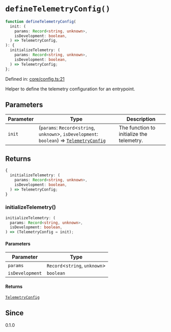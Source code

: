 # `defineTelemetryConfig()`

```ts
function defineTelemetryConfig(
  init: (
    params: Record<string, unknown>,
    isDevelopment: boolean,
  ) => TelemetryConfig,
): {
  initializeTelemetry: (
    params: Record<string, unknown>,
    isDevelopment: boolean,
  ) => TelemetryConfig;
};
```

Defined in: [core/config.ts:21](https://github.com/adobe/aio-lib-telemetry/blob/9592ef0d673b0c1c4209408c0de01f199de38283/source/core/config.ts#L21)

Helper to define the telemetry configuration for an entrypoint.

## Parameters

| Parameter | Type                                                                                                                             | Description                               |
| --------- | -------------------------------------------------------------------------------------------------------------------------------- | ----------------------------------------- |
| `init`    | (`params`: `Record`\<`string`, `unknown`\>, `isDevelopment`: `boolean`) => [`TelemetryConfig`](../interfaces/TelemetryConfig.md) | The function to initialize the telemetry. |

## Returns

```ts
{
  initializeTelemetry: (
    params: Record<string, unknown>,
    isDevelopment: boolean,
  ) => TelemetryConfig;
}
```

### initializeTelemetry()

```ts
initializeTelemetry: (
  params: Record<string, unknown>,
  isDevelopment: boolean,
) => (TelemetryConfig = init);
```

#### Parameters

| Parameter       | Type                            |
| --------------- | ------------------------------- |
| `params`        | `Record`\<`string`, `unknown`\> |
| `isDevelopment` | `boolean`                       |

#### Returns

[`TelemetryConfig`](../interfaces/TelemetryConfig.md)

## Since

0.1.0
